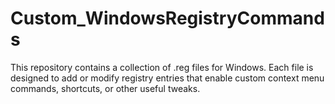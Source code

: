 # Custom_WindowsRegistryCommands
This repository contains a collection of .reg files for Windows. Each file is designed to add or modify registry entries that enable custom context menu commands, shortcuts, or other useful tweaks.
